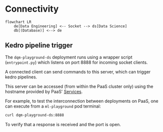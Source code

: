 # Connectivity

```mermaid
flowchart LR
	de[Data Engineering] <-- Socket --> ds[Data Science]
	db[(Database)] <--> de
```

## Kedro pipeline trigger

The `dqm-playground-ds` deployment runs using a wrapper script (`entrypoint.py`)
which listens on port 8888 for incoming socket clients.

A connected client can send commands to this server, which can trigger kedro
pipelines.


This server can be accessed (from within the PaaS cluster only)
using the hostname provided by PaaS'
[Services](https://paas.cern.ch/k8s/ns/ml4dqm-playground/services/dqm-playground-ds).

For example, to test the interconnection between deployments on PaaS,
one can execute from a `ml-playground` pod terminal:

```bash
curl dqm-playground-ds:8888
```

To verify that a response is received and the port is open.
